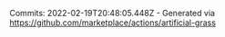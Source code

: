 Commits: 2022-02-19T20:48:05.448Z - Generated via https://github.com/marketplace/actions/artificial-grass
<br>
